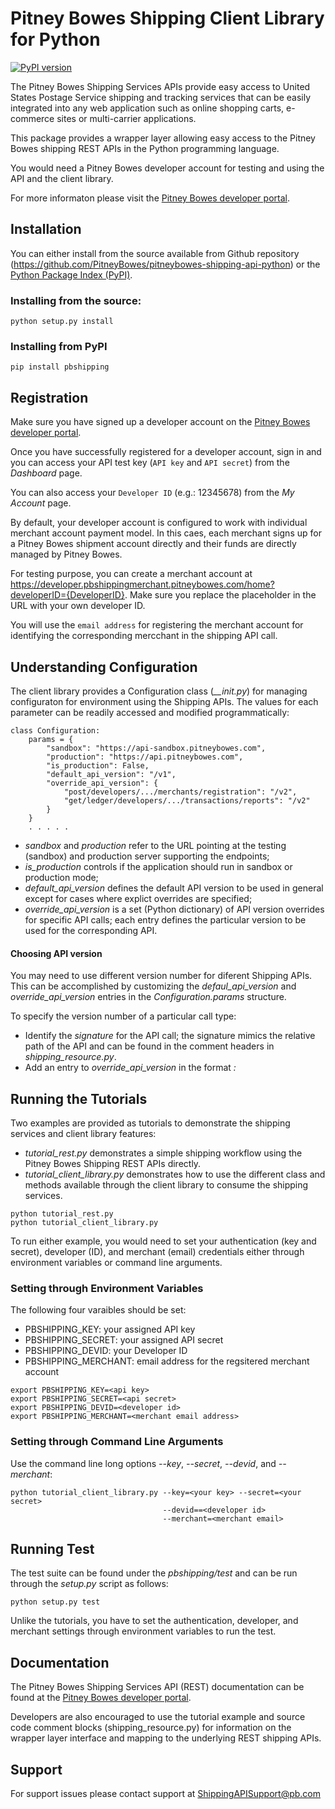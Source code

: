 # Pitney Bowes Shipping Client Library for Python
[![PyPI version](https://badge.fury.io/py/pbshipping.svg)](https://badge.fury.io/py/pbshipping)

The Pitney Bowes Shipping Services APIs provide easy access to United States 
Postage Service shipping and tracking services that can be easily integrated 
into any web application such as online shopping carts, e-commerce sites or 
multi-carrier applications. 

This package provides a wrapper layer allowing easy access to the Pitney Bowes 
shipping REST APIs in the Python programming language.  

You would need a Pitney Bowes developer account for testing and using the API
and the client library.

For more informaton please visit the 
[Pitney Bowes developer portal](http://developer.pitneybowes.com).

## Installation

You can either install from the source available from Github repository (https://github.com/PitneyBowes/pitneybowes-shipping-api-python) or
the [Python Package Index (PyPI)](https://pypi.python.org/pypi).

### Installing from the source:

```
python setup.py install
```

### Installing from PyPI

```
pip install pbshipping
``` 

## Registration

Make sure you have signed up a developer account on the 
[Pitney Bowes developer portal](http://developer.pitneybowes.com).

Once you have successfully registered for a developer account, sign in and
you can access your API test key (`API key` and `API secret`) from the *Dashboard*
page. 

You can also access your `Developer ID` (e.g.: 12345678) from the *My Account* 
page.

By default, your developer account is configured to work with individual 
merchant account payment model. In this caes, each merchant signs up for 
a Pitney Bowes shipment account directly and their funds are directly 
managed by Pitney Bowes. 

For testing purpose, you can create a merchant account 
at https://developer.pbshippingmerchant.pitneybowes.com/home?developerID={DeveloperID}.
Make sure you replace the placeholder in the URL with your own developer ID.

You will use the `email address` for registering the merchant account for
identifying the corresponding mercchant in the shipping API call. 

## Understanding Configuration

The client library provides a Configuration class (*__init.py*) for 
managing configuraton for environment using the Shipping APIs. The values 
for each parameter can be readily accessed and modified programmatically:

```
class Configuration: 
    params = {
        "sandbox": "https://api-sandbox.pitneybowes.com",
        "production": "https://api.pitneybowes.com",
        "is_production": False,
        "default_api_version": "/v1",
        "override_api_version": {
            "post/developers/.../merchants/registration": "/v2",
            "get/ledger/developers/.../transactions/reports": "/v2"
        }
    }
    . . . . . 
```
* *sandbox* and *production* refer to the URL pointing at the testing (sandbox)
and production server supporting the endpoints;
* *is_production* controls if the application should run in sandbox or 
production mode;
* *default_api_version* defines the default API version to be used in general 
except for cases where explict overrides are specified;
* *override_api_version* is a set (Python dictionary) of API version 
overrides for specific API calls; each entry defines the particular version 
to be used for the corresponding API.

#### Choosing API version

You may need to use different version number for diferent Shipping APIs. 
This can be accomplished by customizing the *defaul_api_version* and 
*override_api_version* entries in the *Configuration.params* structure. 

To specify the version number of a particular call type:
* Identify the *signature* for the API call; the signature mimics the relative
path of the API and can be found in the comment headers in *shipping_resource.py*.
* Add an entry to *override_api_version* in the format 
*<api signature>: <verson string>* 


## Running the Tutorials

Two examples are provided as tutorials to demonstrate the shipping services 
and client library features:

* *tutorial_rest.py* demonstrates a simple shipping workflow using the 
Pitney Bowes Shipping REST APIs directly.
* *tutorial_client_library.py* demonstrates how to use the different class and
methods available through the client library to consume the shipping services.

```
python tutorial_rest.py
python tutorial_client_library.py
```

To run either example, you would need to set your authentication (key and secret), 
developer (ID), and merchant (email) credentials either through environment 
variables or command line arguments.

### Setting through Environment Variables

The following four varaibles should be set:
* PBSHIPPING_KEY: your assigned API key
* PBSHIPPING_SECRET: your assigned API secret
* PBSHIPPING_DEVID: your Developer ID
* PBSHIPPING_MERCHANT: email address for the regsitered merchant account

```
export PBSHIPPING_KEY=<api key>
export PBSHIPPING_SECRET=<api secret>
export PBSHIPPING_DEVID=<developer id>
export PBSHIPPING_MERCHANT=<merchant email address>
```

### Setting through Command Line Arguments

Use the command line long options *--key*, *--secret*, *--devid*, and *--merchant*:

```
python tutorial_client_library.py --key=<your key> --secret=<your secret> 
                                  --devid==<developer id> 
                                  --merchant=<merchant email>
```

## Running Test 

The test suite can be found under the *pbshipping/test* and can be run 
through the *setup.py* script as follows:

```
python setup.py test 
```

Unlike the tutorials, you have to set the authentication, developer, and 
merchant settings through environment variables to run the test.

## Documentation

The Pitney Bowes Shipping Services API (REST) documentation can be found at the 
[Pitney Bowes developer portal](http://developer.pitneybowes.com).

Developers are also encouraged to use the tutorial example and source code 
comment blocks (shipping_resource.py) for information on the wrapper layer 
interface and mapping to the underlying REST shipping APIs. 

## Support 

For support issues please contact support at ShippingAPISupport@pb.com


